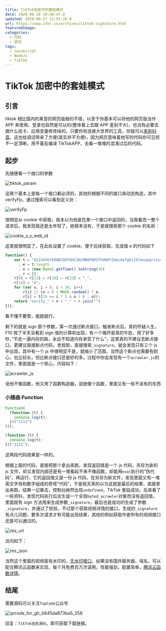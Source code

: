 ```yaml
---
title: TikTok加密中的套娃模式
date: 2020-06-28 10:48:47.0
updated: 2020-09-27 21:55:20.0
url: https://www.ufec.cn/archives/tiktok-signature.html
featuredImage:
categories:
  - 代码
  - 调试
tags:
  - JavaScript
  - NodeJs
  - TikTok
---
```


# TikTok 加密中的套娃模式

## 引言

tiktok 相比国内的某音的网页版做的不错，以至于你基本可以将他的网页版当作 APP 来使用，登录也自然是可以的(整体看上去跟 APP 差别不大)，也没有必要去搞什么拔卡、应用变量修改啥的，只要你有连接大世界的工具，你就可以[来到抖音](https://www.tiktok.com/trending)。这也给调试带来了方便(其实并不方便)，因为网页意味着他写的代码你可见但不一定清晰，用不着反编译 TikTokAPP，去看一堆堆的混淆过后的代码。

## 起步

先随便看一个接口的参数

![tiktok_param](https://my-static.ufec.cn/blog/bf6f01ca0443fb29dd0c44887945da16.jpg)

这两个基本上是每一个接口都必须的，其他的根据不同的接口来动态构造，其中 verifyFp，通过搜索可以看到定义处：

![verifyFp](https://my-static.ufec.cn/blog/224add7dce9491de59e1262ab3d83428.jpg)

很明显从 cookie 中获取，我本以为他是在某一个接口中返回的，当我看完一整个请求后，我发现我还是太年轻了，她根本没有，于是就搜索那个 cookie 的名称：

![cookie_s_v_web_id](https://my-static.ufec.cn/blog/cbac85f0372638be8f2682f6e373ac05.jpg)

这里就很明显了，在此处设置了 cookie，便于后续获取，生成值 e 的代码如下

```javascript
function() {
    var t = "0123456789ABCDEFGHIJKLMNOPQRSTUVWXYZabcdefghijklmnopqrstuvwxyz".split("")
      , e = t.length
      , n = (new Date).getTime().toString(36)
      , r = [];
    r[8] = r[13] = r[18] = r[23] = "_",
    r[14] = "4";
    for (var o, i = 0; i < 36; i++)
        r[i] || (o = 0 | Math.random() * e,
        r[i] = t[19 == i ? 3 & o | 8 : o]);
    return "verify_" + n + "_" + r.join("")
}();
```

看不懂不要管，能跑就行。

剩下的就是 sign 那个参数，第一次通过断点接口，触发断点后，真的怀疑人生，F10 按了半天没看到 sign 值的计算和出现，有一个循环是真的牛批，用了好多秒，”不走一遍内存的路，永远不知道内存承受了什么“，这里真的不建议去断点接口，更建议直接断点代码，老规矩，直接搜索`_signature`，就会发现只有三个 js 中出现，其中有一个 js 中很明显不是，就缩小了范围，当然这个断点也需要有耐心，也比较长，但比断点接口还是好的多。过程中你会发现有一个`acrawler.js`的文件，里面就是一个核心，内容如下：

![acrawler_js](https://my-static.ufec.cn/blog/eca1f9d79e015edac6f43826c3d1ef0a.jpg)

说他不像函数，他又用了函数构造器，说她像个函数，里面又有一些不该有的东西

### 小插曲 Function

```javascript
Function(
  (function (t) {
    console.log(t);
  })("1111")
)();

(function (t) {
  console.log(t);
})("1111");
```

这两段代码效果是一样的。

根据上面的代码，直接把那个拿出来跑，发现返回值是一个 js 代码，另存为新的 js 文件，却又发现内部还是有一堆看起不来不像函数，却能用`eval`执行的”伪代码“，再运行，它的返回值又是一份 js 代码，在另存为新文件，发现里面又有一堆英文字母和数字组成的奇怪”代码“，于是我天真的以为这就是最后的结果，直接拿出来跑，结果一记暴击，控制台赫然出现`undefined`，TikTok 套娃成功，后来看了一些资料，发现代码执行后会生成一个全局`byted_acrawler`对象而没有返回值，里面就有 sign 方法用来生成参数`_signature`，最后也是成功的生成了参数`_signature`，并通过了校验，不过那个获取视频详情的接口，生成的`_signature`有点儿问题，要多次请求才有可能出现结果，其他的例如获取作者所有的视频接口还是可以通过的。

![res_url](https://my-static.ufec.cn/blog/af78e70da5f0a38c2102fc418d52a210.jpg)

访问如下：

![res_json](https://my-static.ufec.cn/blog/32c49647b72fded03dce3a777a1b07ae.jpg)

当然这个里面的视频是有水印的，[无水印接口](https://www.apibug.com/webcode/779.html)，如果没有国外服务器，域名，可以配合腾讯云函数来实现，每个月免费百万次调用，性能强劲，配置简单，[腾讯云函数详情](https://url.cn/IppU0m0Y)。

## 结尾

需要源码可以关注`TopCode`公众号

![qrcode_for_gh_b645da873ba5_258](https://my-static.ufec.cn/blog/ed6f784e00f27f9180fc7fba474a06aa.jpg)

回复：`TikTok验签源码`，即可获取下载链接。
